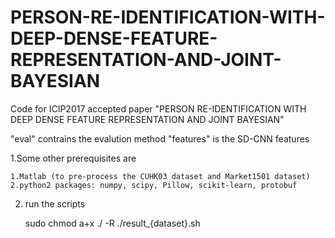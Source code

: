 # PERSON-RE-IDENTIFICATION-WITH-DEEP-DENSE-FEATURE-REPRESENTATION-AND-JOINT-BAYESIAN
Code for ICIP2017 accepted paper "PERSON RE-IDENTIFICATION WITH DEEP DENSE FEATURE REPRESENTATION AND JOINT BAYESIAN"


"eval" contrains the evalution method
"features" is the SD-CNN features

1.Some other prerequisites are

    1.Matlab (to pre-process the CUHK03 dataset and Market1501 dataset)
    2.python2 packages: numpy, scipy, Pillow, scikit-learn, protobuf

2. run the scripts


    sudo chmod a+x ./ -R
    ./result_{dataset}.sh
   
